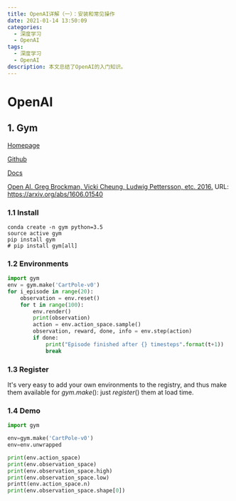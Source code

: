```yaml
---
title: OpenAI详解（一）：安装和常见操作
date: 2021-01-14 13:50:09
categories:
  - 深度学习
  - OpenAI
tags:
  - 深度学习
  - OpenAI
description: 本文总结了OpenAI的入门知识。
---
```


# OpenAI

## 1. Gym

[Homepage](https://gym.openai.com/)

[Github](https://github.com/openai/gym)

[Docs](https://gym.openai.com/docs/)

[Open AI. Greg Brockman, Vicki Cheung, Ludwig Pettersson, etc. 2016.](http://papers-repo.oss-cn-beijing.aliyuncs.com/Open-AI-gym.pdf) URL: https://arxiv.org/abs/1606.01540

### 1.1 Install

```bas
conda create -n gym python=3.5
source active gym
pip install gym
# pip install gym[all]
```

### 1.2 Environments

```python
import gym
env = gym.make('CartPole-v0')
for i_episode in range(20):
    observation = env.reset()
    for t in range(100):
        env.render()
        print(observation)
        action = env.action_space.sample()
        observation, reward, done, info = env.step(action)
        if done:
            print("Episode finished after {} timesteps".format(t+1))
            break
```

### 1.3 Register

It's very easy to add your own environments to the registry, and thus make them available for $gym.make()$: just $register()$ them at load time.

### 1.4 Demo

```python
import gym

env=gym.make('CartPole-v0')
env=env.unwrapped

print(env.action_space)
print(env.observation_space)
print(env.observation_space.high)
print(env.observation_space.low)
printt(env.action_space.n)
print(env.observation_space.shape[0])
```

